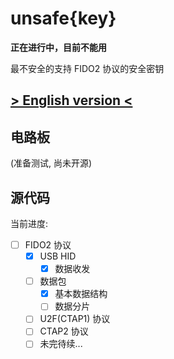 # unsafe{key}

**正在进行中，目前不能用**

最不安全的支持 FIDO2 协议的安全密钥

## [> English version <](./README.md)

## 电路板

(准备测试, 尚未开源)

## 源代码

当前进度:

- [ ] FIDO2 协议
  - [x] USB HID
    - [x] 数据收发
  - [ ] 数据包
    - [x] 基本数据结构
    - [ ] 数据分片
  - [ ] U2F(CTAP1) 协议
  - [ ] CTAP2 协议
  - [ ] 未完待续...
